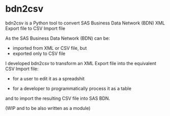 # bdn2csv

bdn2csv is a Python tool to convert SAS Business Data Network (BDN) XML Export file to CSV Import file

As the SAS Business Data Network (BDN) can be:
* imported from XML or CSV file, but
* exported only to CSV file

I developed bdn2csv to transform an XML Export file into the equivalent CSV Import file:

* for a user to edit it as a spreadshit

* for a developer to programmatically process it as a table

and to import the resulting CSV file into SAS BDN.

(WIP and to be also written as a module)
